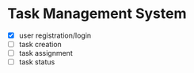 # Task Management System

- [x] user registration/login
- [ ] task creation
- [ ] task assignment
- [ ] task status
